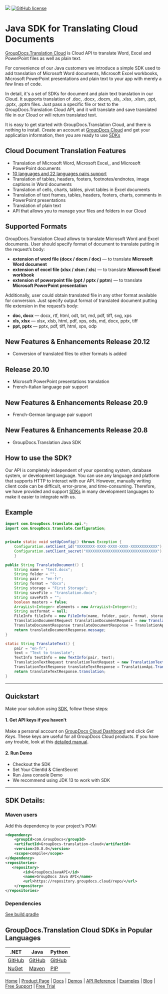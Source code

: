 ![](https://img.shields.io/badge/api-v1.0-lightgrey)  [![GitHub license](https://img.shields.io/github/license/groupdocs-translation-cloud/groupdocs-translation-cloud-dotnet)](https://github.com/groupdocs-translation-cloud/groupdocs-translation-cloud-dotnet/blob/master/LICENSE)
# Java SDK for Translating Cloud Documents

[GroupDocs.Translation Cloud](https://products.groupdocs.cloud/translation) is Cloud API to translate Word, Excel and PowerPoint files as well as plain text.

For convenience of our Java customers we introduce a simple SDK used to add translation of Microsoft Word documents, Microsoft Excel workbooks, Microsoft PowerPoint presentations and plain text to your app with merely a few lines of code.

In detail, it's a set of SDKs for document and plain text translation in our Cloud. It supports translation of .doc, .docx, .docm, .xls, .xlsx, .xlsm, .ppt, .pptx, .pptm files. Just pass a specific file or text to the GroupDocs.Translation Cloud API, and it will translate and save translated file in our Cloud or will return translated text.

It is easy to get started with GroupDocs.Translation Cloud, and there is nothing to install. Create an account at [GroupDocs Cloud](https://dashboard.groupdocs.cloud/#/) and get your application information, then you are ready to use [SDKs](https://github.com/groupdocs-translation-cloud)

## Cloud Document Translation Features

- Translation of Microsoft Word, Microsoft Excel,, and Microsoft PowerPoint documents
- [10 languages and 22 languages pairs support](https://docs.groupdocs.cloud/translation/supported-languages/)
- Translation of tables, headers, footers, footnotes/endnotes, image captions in Word documents
- Translation of cells, charts, tables, pivot tables in Excel documents
- Translation of text frames, tables, headers, footers, charts, comments in PowerPoint presentations
- Translation of plain text
- API that allows you to manage your files and folders in our Cloud

## Supported Formats

GroupDocs.Translation Cloud allows to translate Microsoft Word and Excel documents. User should specify format of document to translate putting in the request’s body:

- **extension of word file (docx / docm / doc)** — to translate **Microsoft Word document**
- **extension of excel file (xlsx / xlsm / xls**) — to translate **Microsoft Excel workbook**
- **extension of powerpoint file (ppt / pptx / pptm**) — to translate **Microsoft PowerPoint presentation**

Additionally, user could obtain translated file in any other format available for conversion. Just specify output format of translated document putting file extension in the request’s body:

- **doc, docx** — docx, rtf, html, odt, txt, md, pdf, tiff, svg, xps
- **xls, xlsx** — xlsx, xlsb, html, pdf, xps, ods, md, docx, pptx, tiff
- **ppt, pptx** — pptx, pdf, tiff, html, xps, odp

## New Features & Enhancements Release 20.12
- Conversion of translated files to other formats is added

## Release 20.10
- Microsoft PowerPoint presentations translation
- French-Italian language pair support

## New Features & Enhancements Release 20.9
- French-German language pair support

## New Features & Enhancements Release 20.8
- GroupDocs.Translation Java SDK

## How to use the SDK?

Our API is completely independent of your operating system, database system, or development language. You can use any language and platform that supports HTTP to interact with our API. However, manually writing client code can be difficult, error-prone, and time-consuming. Therefore, we have provided and support [SDKs](https://github.com/groupdocs-translation-cloud) in many development languages to make it easier to integrate with us.

## Example
```java
import com.GroupDocs.translate.api.*;
import com.GroupDocs.translate.Configuration;


private static void setUpConfig() throws Exception {
    Configuration.setClient_id("XXXXXXXX-XXXX-XXXX-XXXX-XXXXXXXXXXXX");
    Configuration.setClient_secret("XXXXXXXXXXXXXXXXXXXXXXXXXXXXXXXX");
    }

public String TranslateDocument() {
    String name = "test.docx";
    String folder = "";
    String pair = "en-fr";
    String format = "docx";
    String storage = "First Storage";
    String saveFile = "translation.docx";
    String savePath = "";
    boolean masters = false;
    ArrayList<Integer> elements = new ArrayList<Integer>();
    String outformat = null;
    FileInfo fileInfo = new FileInfo(name, folder, pair, format, storage, saveFile, savePath, masters, elements, outformat);
    TranslationDocumentRequest translationDocumentRequest = new TranslationDocumentRequest(fileInfo.toString());
    TranslateDocumentResponse translateDocumentResponse = TranslationApi.TranslateDocument(translationDocumentRequest)
    return translateDocumentResponse.message;
}

static String TranslateText() {
    pair = "en-fr";
    text = "Text to translate";
    TextInfo textInfo = new TextInfo(pair, text);
    TranslationTextRequest translationTextRequest = new TranslationTextRequest(TextInfo.toString());
    TranslationTextResponse translateTextResponse = TranslationApi.TranslateText(translationTextRequest);
    return translateTextResponse.translation;
}
```
_________________________

## Quickstart

Make your solution using [SDK](https://github.com/groupdocs-translation-cloud), follow these steps:

#### 1. Get API keys if you haven't

Make a personal account on [GroupDocs Cloud Dashboard](https://dashboard.groupdocs.cloud/#/) and click _Get Keys_. These keys are useful for all GroupDocs Cloud products. If you have any trouble, look at this [detailed manual](https://docs.groupdocs.cloud/translation/create-new-app-and-get-app-key-and-sid/).

#### 2. Run Demo
  * Checkout the SDK
  * Set Your ClientId & ClientSecret
  * Run Java console Demo
  * We recommend using JDK 13 to work with SDK

_________________________

## SDK Details:

### Maven users

Add this dependency to your project's POM:

```xml
<dependency>
    <groupId>com.GroupDocs</groupId>
    <artifactId>GroupDocs-translation-cloud</artifactId>
    <version>20.8.0</version>
    <scope>compile</scope>
</dependency>
<repositories>
   <repository>
        <id>GroupDocsJavaAPI</id>
        <name>GroupDocs Java API</name>
        <url>https://repository.groupdocs.cloud/repo/</url>
    </repository>
</repositories>            
```
### Dependencies
[See build.gradle](./build.gradle#L27)


## GroupDocs.Translation Cloud SDKs in Popular Languages

| .NET | Java | Python |
|---|---|---|
| [GitHub](https://github.com/groupdocs-translation-cloud/groupdocs-translation-cloud-dotnet) | [GitHub](https://github.com/groupdocs-translation-cloud/groupdocs-translation-cloud-java) |[GitHub](https://github.com/groupdocs-translation-cloud/groupdocs-translation-cloud-python) |
| [NuGet](https://www.nuget.org/packages/GroupDocs.translation-Cloud/) | [Maven](https://repository.groupdocs.cloud/webapp/#/artifacts/browse/tree/General/repo/com/groupdocs/groupdocs-translation-cloud) | [PIP](https://pypi.org/project/groupdocs-translation-cloud/) |

[Home](https://www.groupdocs.cloud/) | [Product Page](https://products.groupdocs.cloud/translation/java) | [Docs](https://docs.groupdocs.cloud/translation/) | [Demos](https://products.groupdocs.app/viewer/family) | [API Reference](https://apireference.groupdocs.cloud/translation/) | [Examples](https://github.com/groupdocs-translation-cloud/groupdocs-translation-cloud-java) | [Blog](https://blog.groupdocs.cloud/category/translation/) | [Free Support](https://forum.groupdocs.cloud/c/translation) | [Free Trial](https://purchase.groupdocs.cloud/trial)
